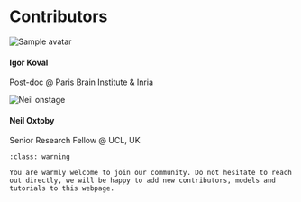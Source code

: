 # Contributors

<!-- Grid row -->
<div class="row text-center">

  <!-- Grid column -->
  <div class="col-md-3 mb-md-0 mb-5">
    <div class="avatar mx-auto">
      <img src="../../_static/img/contributors/igor_koval.jpg" class="rounded z-depth-1-half" alt="Sample avatar">
    </div>
    <h4 class="font-weight-bold dark-grey-text">Igor Koval</h4>
    <p>Post-doc @ Paris Brain Institute & Inria</p>
    <a type="button" href="https://www.igorkoval.com" class="btn-floating btn-sm mx-1 mb-0">
      <i class="fas fa-globe fa-lg"></i>
    </a>
    <a type="button" href="https://github.com/Symcies" class="btn-floating btn-sm mx-1 mb-0">
      <i class="fab fa-github"></i>
    </a>
    <!--Dribbble -->
    <a type="button" href="https://gitlab.com/Symcies" class="btn-floating btn-sm mx-1 mb-0">
      <i class="fab fa-gitlab"></i>
    </a>
    <!-- Twitter -->
    <a type="button" href="https://www.linkedin.com/in/igor-koval-98767360/" class="btn-floating btn-sm mx-1 mb-0">
      <i class="fab fa-linkedin"></i>
    </a>
    <!-- -->
  </div>
  <!-- Grid column -->
  <div class="col-md-3 mb-md-0 mb-5">
    <div class="avatar mx-auto">
      <img src="../../_static/img/contributors/neil_oxtoby.jpg" class="rounded z-depth-1-half" alt="Neil onstage">
    </div>
    <h4 class="font-weight-bold dark-grey-text">Neil Oxtoby</h4>
    <p>Senior Research Fellow @ UCL, UK</p>
    <a type="button" href="https://www.neiloxtoby.com" class="btn-floating btn-sm mx-1 mb-0">
      <i class="fas fa-globe fa-lg"></i>
    </a>
    <a type="button" href="https://github.com/noxtoby" class="btn-floating btn-sm mx-1 mb-0">
      <i class="fab fa-github"></i>
    </a>
    <a type="button" href="https://twitter.com/NeilOxtoby" class="btn-floating btn-sm mx-1 mb-0">
      <i class="fab fa-twitter"></i>
    </a>
  </div>
  <!-- -->
</div>
<!-- Grid row -->


```{admonition} Interested?
:class: warning

You are warmly welcome to join our community. Do not hesitate to reach out directly, we will be happy to add new contributors, models and tutorials to this webpage.
```
